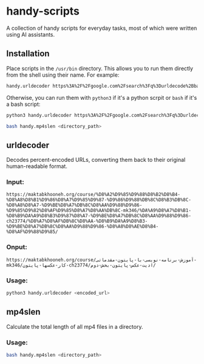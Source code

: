 # handy-scripts
A collection of handy scripts for everyday tasks, most of which were written using AI assistants.

## Installation
Place scripts in the `/usr/bin` directory. This allows you to run them directly from the shell using their name. For example:
```bash
handy.urldecoder https%3A%2F%2Fgoogle.com%2Fsearch%3Fq%3Durldecode%2Bbash.
```

Otherwise, you can run them with `python3` if it's a python scrpit or `bash` if it's a bash script:
```bash
python3 handy.urldecoder https%3A%2F%2Fgoogle.com%2Fsearch%3Fq%3Durldecode%2Bbash.
```

```bash
bash handy.mp4slen <directory_path>
```

## urldecoder
Decodes percent-encoded URLs, converting them back to their original human-readable format. 

### Input:
```
https://maktabkhooneh.org/course/%D8%A2%D9%85%D9%88%D8%B2%D8%B4-%D8%A8%D8%B1%D9%86%D8%A7%D9%85%D9%87-%D9%86%D9%88%DB%8C%D8%B3%DB%8C-%D8%A8%D8%A7-%D9%BE%D8%A7%DB%8C%D8%AA%D9%88%D9%86-%D9%85%D9%82%D8%AF%D9%85%D8%A7%D8%AA%DB%8C-mk346/%DA%A9%D8%A7%D8%B1-%D8%B9%DA%A9%D8%B3%D9%87%D8%A7-%D9%BE%D8%A7%DB%8C%D8%AA%D9%88%D9%86-ch23774/%D8%A7%D8%AF%DB%8C%D8%AA-%D8%B9%DA%A9%D8%B3-%D9%BE%D8%A7%DB%8C%D8%AA%D9%88%D9%86-%D8%A8%D8%AE%D8%B4-%D8%AF%D9%88%D9%85/
```

### Onput:
```
https://maktabkhooneh.org/course/آموزش-برنامه-نویسی-با-پایتون-مقدماتی-mk346/کار-عکسها-پایتون-ch23774/ادیت-عکس-پایتون-بخش-دوم/
```

### Usage:
```bash
python3 handy.urldecoder <encoded_url>
```

## mp4slen
Calculate the total length of all mp4 files in a directory.

### Usage:
```bash
bash handy.mp4slen <directory_path>
```